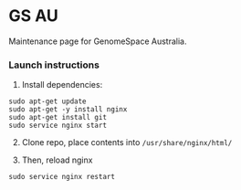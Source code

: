 # GS AU
Maintenance page for GenomeSpace Australia.

### Launch instructions

1. Install dependencies:
  ```
  sudo apt-get update
  sudo apt-get -y install nginx
  sudo apt-get install git
  sudo service nginx start
  ```

2. Clone repo, place contents into `/usr/share/nginx/html/`

3. Then, reload nginx

  ```
  sudo service nginx restart
  ```
